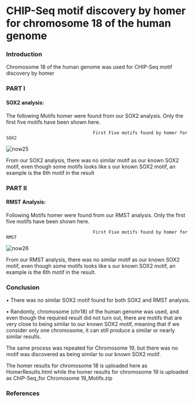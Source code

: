 # CHIP-Seq motif discovery by homer for chromosome 18 of the human genome 

### Introduction

Chromosome 18 of the human genome was used for CHIP-Seq motif discovery by homer


### PART I

#### SOX2 analysis:

The following Motifs homer were found from our SOX2 analysis. Only the first five motifs have been shown here.

                                     First Five motifs found by homer for SOX2

![now25](https://user-images.githubusercontent.com/58364462/208830191-5eb5c663-d6e4-4c0f-a9a0-8561a670fb1a.png)

From our SOX2 analysis, there was no similar motif as our known SOX2 motif, even though some motifs looks like s our known SOX2 motif, an example is the 6th motif in the result

### PART II

#### RMST Analysis:

Following Motifs homer were found from our RMST analysis. Only the first five motifs have been shown here.

                                     First Five motifs found by homer for  RMST
                                    
![now26](https://user-images.githubusercontent.com/58364462/208831058-f40adbce-5996-49f1-8fef-edc4a260a039.png)

From our RMST analysis, there was no similar motif as our known SOX2 motif, even though some motifs looks like s our known SOX2 motif, an example is the 6th motif in the result.

### Conclusion

• There was no similar SOX2 motif found for both SOX2 and RMST analysis.

• Randomly, chromosome (chr18) of the human genome was used, and even though the required result did not turn out, there are motifs that are very close to being similar to our known SOX2 motif, meaning that if we consider only one chromosome, it can still produce a similar or nearly similar results. 


The same process was repeated for Chromosome 19, but there was no motif was discovered as being similar to our known SOX2 motif. 

The homer results for chromosome 18 is uploaded here as HomerResults.html  while the homer results for chromosome 19 is uploaded as ChIP-Seq_for Chromosome 19_Motifs.zip


### References


